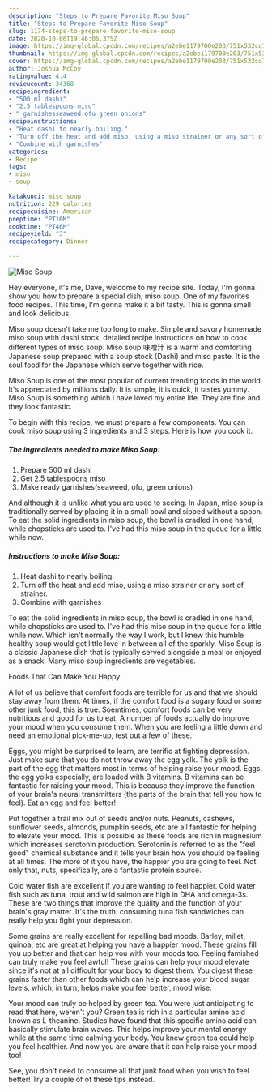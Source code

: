 ```yaml
---
description: "Steps to Prepare Favorite Miso Soup"
title: "Steps to Prepare Favorite Miso Soup"
slug: 1174-steps-to-prepare-favorite-miso-soup
date: 2020-10-06T19:46:06.375Z
image: https://img-global.cpcdn.com/recipes/a2ebe1179700e203/751x532cq70/miso-soup-recipe-main-photo.jpg
thumbnail: https://img-global.cpcdn.com/recipes/a2ebe1179700e203/751x532cq70/miso-soup-recipe-main-photo.jpg
cover: https://img-global.cpcdn.com/recipes/a2ebe1179700e203/751x532cq70/miso-soup-recipe-main-photo.jpg
author: Joshua McCoy
ratingvalue: 4.4
reviewcount: 34368
recipeingredient:
- "500 ml dashi"
- "2.5 tablespoons miso"
- " garnishesseaweed ofu green onions"
recipeinstructions:
- "Heat dashi to nearly boiling."
- "Turn off the heat and add miso, using a miso strainer or any sort of strainer."
- "Combine with garnishes"
categories:
- Recipe
tags:
- miso
- soup

katakunci: miso soup 
nutrition: 229 calories
recipecuisine: American
preptime: "PT10M"
cooktime: "PT46M"
recipeyield: "3"
recipecategory: Dinner

---
```



![Miso Soup](https://img-global.cpcdn.com/recipes/a2ebe1179700e203/751x532cq70/miso-soup-recipe-main-photo.jpg)

Hey everyone, it's me, Dave, welcome to my recipe site. Today, I'm gonna show you how to prepare a special dish, miso soup. One of my favorites food recipes. This time, I'm gonna make it a bit tasty. This is gonna smell and look delicious.

Miso soup doesn&#39;t take me too long to make. Simple and savory homemade miso soup with dashi stock, detailed recipe instructions on how to cook different types of miso soup. Miso soup 味噌汁 is a warm and comforting Japanese soup prepared with a soup stock (Dashi) and miso paste. It is the soul food for the Japanese which serve together with rice.

Miso Soup is one of the most popular of current trending foods in the world. It's appreciated by millions daily. It is simple, it is quick, it tastes yummy. Miso Soup is something which I have loved my entire life. They are fine and they look fantastic.


To begin with this recipe, we must prepare a few components. You can cook miso soup using 3 ingredients and 3 steps. Here is how you cook it.

<!--inarticleads1-->

##### The ingredients needed to make Miso Soup:

1. Prepare 500 ml dashi
1. Get 2.5 tablespoons miso
1. Make ready  garnishes(seaweed, ofu, green onions)


And although it is unlike what you are used to seeing. In Japan, miso soup is traditionally served by placing it in a small bowl and sipped without a spoon. To eat the solid ingredients in miso soup, the bowl is cradled in one hand, while chopsticks are used to. I&#39;ve had this miso soup in the queue for a little while now. 

<!--inarticleads2-->

##### Instructions to make Miso Soup:

1. Heat dashi to nearly boiling.
1. Turn off the heat and add miso, using a miso strainer or any sort of strainer.
1. Combine with garnishes


To eat the solid ingredients in miso soup, the bowl is cradled in one hand, while chopsticks are used to. I&#39;ve had this miso soup in the queue for a little while now. Which isn&#39;t normally the way I work, but I knew this humble healthy soup would get little love in between all of the sparkly. Miso Soup is a classic Japanese dish that is typically served alongside a meal or enjoyed as a snack. Many miso soup ingredients are vegetables. 

Foods That Can Make You Happy


A lot of us believe that comfort foods are terrible for us and that we should stay away from them. At times, if the comfort food is a sugary food or some other junk food, this is true. Soemtimes, comfort foods can be very nutritious and good for us to eat. A number of foods actually do improve your mood when you consume them. When you are feeling a little down and need an emotional pick-me-up, test out a few of these.

Eggs, you might be surprised to learn, are terrific at fighting depression. Just make sure that you do not throw away the egg yolk. The yolk is the part of the egg that matters most in terms of helping raise your mood. Eggs, the egg yolks especially, are loaded with B vitamins. B vitamins can be fantastic for raising your mood. This is because they improve the function of your brain's neural transmitters (the parts of the brain that tell you how to feel). Eat an egg and feel better!

Put together a trail mix out of seeds and/or nuts. Peanuts, cashews, sunflower seeds, almonds, pumpkin seeds, etc are all fantastic for helping to elevate your mood. This is possible as these foods are rich in magnesium which increases serotonin production. Serotonin is referred to as the "feel good" chemical substance and it tells your brain how you should be feeling at all times. The more of it you have, the happier you are going to feel. Not only that, nuts, specifically, are a fantastic protein source.

Cold water fish are excellent if you are wanting to feel happier. Cold water fish such as tuna, trout and wild salmon are high in DHA and omega-3s. These are two things that improve the quality and the function of your brain's gray matter. It's the truth: consuming tuna fish sandwiches can really help you fight your depression. 

Some grains are really excellent for repelling bad moods. Barley, millet, quinoa, etc are great at helping you have a happier mood. These grains fill you up better and that can help you with your moods too. Feeling famished can truly make you feel awful! These grains can help your mood elevate since it's not at all difficult for your body to digest them. You digest these grains faster than other foods which can help increase your blood sugar levels, which, in turn, helps make you feel better, mood wise.

Your mood can truly be helped by green tea. You were just anticipating to read that here, weren't you? Green tea is rich in a particular amino acid known as L-theanine. Studies have found that this specific amino acid can basically stimulate brain waves. This helps improve your mental energy while at the same time calming your body. You knew green tea could help you feel healthier. And now you are aware that it can help raise your mood too!

See, you don't need to consume all that junk food when you wish to feel better! Try  a  couple of  of  these  tips  instead.

